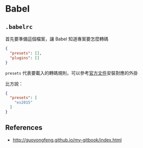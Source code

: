 # Babel

## `.babelrc`

首先要準備這個檔案，讓 Babel 知道專案要怎麼轉碼

```json
{
  "presets": [],
  "plugins": []
}
```

`presets` 代表要載入的轉碼規則，可以參考[官方文件](https://babeljs.io/docs/plugins/preset-latest/)安裝對應的外掛

比方說：

```json
{
  "presets": [
    "es2015"
  ]
}
```

## References

* http://guoyongfeng.github.io/my-gitbook/index.html

